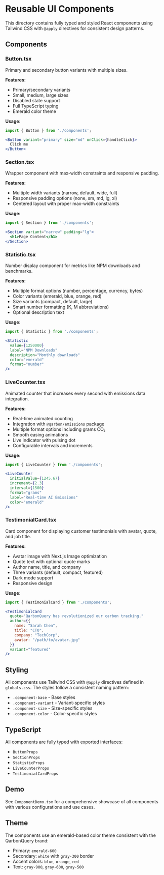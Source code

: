 # Reusable UI Components

This directory contains fully typed and styled React components using Tailwind CSS with `@apply` directives for consistent design patterns.

## Components

### Button.tsx
Primary and secondary button variants with multiple sizes.

**Features:**
- Primary/secondary variants
- Small, medium, large sizes
- Disabled state support
- Full TypeScript typing
- Emerald color theme

**Usage:**
```jsx
import { Button } from './components';

<Button variant="primary" size="md" onClick={handleClick}>
  Click me
</Button>
```

### Section.tsx
Wrapper component with max-width constraints and responsive padding.

**Features:**
- Multiple width variants (narrow, default, wide, full)
- Responsive padding options (none, sm, md, lg, xl)
- Centered layout with proper max-width constraints

**Usage:**
```jsx
import { Section } from './components';

<Section variant="narrow" padding="lg">
  <h1>Page Content</h1>
</Section>
```

### Statistic.tsx
Number display component for metrics like NPM downloads and benchmarks.

**Features:**
- Multiple format options (number, percentage, currency, bytes)
- Color variants (emerald, blue, orange, red)
- Size variants (compact, default, large)
- Smart number formatting (K, M abbreviations)
- Optional description text

**Usage:**
```jsx
import { Statistic } from './components';

<Statistic
  value={1250000}
  label="NPM Downloads"
  description="Monthly downloads"
  color="emerald"
  format="number"
/>
```

### LiveCounter.tsx
Animated counter that increases every second with emissions data integration.

**Features:**
- Real-time animated counting
- Integration with `@qarbon/emissions` package
- Multiple format options including grams CO₂
- Smooth easing animations
- Live indicator with pulsing dot
- Configurable intervals and increments

**Usage:**
```jsx
import { LiveCounter } from './components';

<LiveCounter
  initialValue={1245.67}
  increment={2.3}
  interval={1500}
  format="grams"
  label="Real-time AI Emissions"
  color="emerald"
/>
```

### TestimonialCard.tsx
Card component for displaying customer testimonials with avatar, quote, and job title.

**Features:**
- Avatar image with Next.js Image optimization
- Quote text with optional quote marks
- Author name, title, and company
- Three variants (default, compact, featured)
- Dark mode support
- Responsive design

**Usage:**
```jsx
import { TestimonialCard } from './components';

<TestimonialCard
  quote="QarbonQuery has revolutionized our carbon tracking."
  author={{
    name: "Sarah Chen",
    title: "CTO",
    company: "TechCorp",
    avatar: "/path/to/avatar.jpg"
  }}
  variant="featured"
/>
```

## Styling

All components use Tailwind CSS with `@apply` directives defined in `globals.css`. The styles follow a consistent naming pattern:

- `.component-base` - Base styles
- `.component-variant` - Variant-specific styles
- `.component-size` - Size-specific styles
- `.component-color` - Color-specific styles

## TypeScript

All components are fully typed with exported interfaces:
- `ButtonProps`
- `SectionProps`
- `StatisticProps`
- `LiveCounterProps`
- `TestimonialCardProps`

## Demo

See `ComponentDemo.tsx` for a comprehensive showcase of all components with various configurations and use cases.

## Theme

The components use an emerald-based color theme consistent with the QarbonQuery brand:
- Primary: `emerald-600`
- Secondary: `white` with `gray-300` border
- Accent colors: `blue`, `orange`, `red`
- Text: `gray-900`, `gray-600`, `gray-500`

